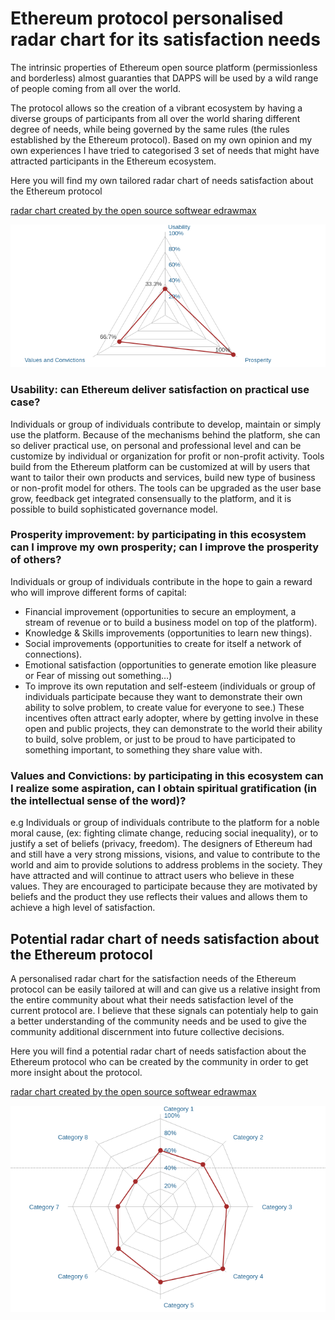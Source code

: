 # Ethereum protocol personalised radar chart for its satisfaction needs


The intrinsic properties of Ethereum open source platform (permissionless and borderless) almost guaranties that DAPPS will be used by a wild range of people coming from all over the world.


The protocol allows so the creation of a vibrant ecosystem by having a diverse groups of participants from all over the world sharing different degree of needs, while being governed by the same rules (the rules established by the Ethereum protocol).
Based on my own opinion and my own experiences I have tried to categorised 3 set of needs that might have attracted participants in the Ethereum ecosystem.

Here you will find my own tailored radar chart of needs satisfaction about the Ethereum protocol

[radar chart created by the open source softwear edrawmax](https://www.edrawsoft.com/download-edrawmax-linux.php)


![chart](src/Edrawmax_files/drawing3.png)






### Usability: can Ethereum deliver satisfaction on practical use case?

Individuals or group of individuals contribute to develop, maintain or simply use the platform. Because of the mechanisms behind the platform, she can so deliver practical use, on personal and professional level and can be customize by individual or organization for profit or non-profit activity. Tools build from the Ethereum platform can be customized at will by users that want to tailor their own products and services, build new type of business or non-profit model for others. The tools can be upgraded as the user base grow, feedback get integrated consensually to the platform, and it is possible to build sophisticated governance model.

### Prosperity improvement: by participating in this ecosystem can I improve my own prosperity; can I improve the prosperity of others?

Individuals or group of individuals contribute in the hope to gain a reward who will improve different forms of capital:
- Financial improvement (opportunities to secure an employment, a stream of revenue or to build a business model on top of the platform).
- Knowledge & Skills improvements (opportunities to learn new things).
- Social improvements (opportunities to create for itself a network of connections).
- Emotional satisfaction (opportunities to generate emotion like pleasure or Fear of missing out something…)
- To improve its own reputation and self-esteem  (individuals or group of individuals participate because they want to demonstrate their own ability to solve problem, to create value for everyone to see.)
These incentives often attract early adopter, where by getting involve in these open and public projects, they can demonstrate to the world their ability to build, solve problem, or just to be proud to have participated to something important, to something they share value with.


### Values and Convictions: by participating in this ecosystem can I realize some aspiration, can I obtain spiritual gratification (in the intellectual sense of the word)?

e.g Individuals or group of individuals contribute to the platform for a noble moral cause, (ex: fighting climate change, reducing social inequality), or to justify a set of beliefs (privacy, freedom).
The designers of Ethereum had and still have a very strong missions, visions, and value to contribute to the world and aim to provide solutions to address problems in the society. They have attracted and will continue to attract users who believe in these values. They are encouraged to participate because they are motivated by beliefs and the product they use reflects their values and allows them to achieve a high level of satisfaction.


## Potential radar chart of needs satisfaction about the Ethereum protocol 

A personalised radar chart for the satisfaction needs of the Ethereum protocol can be easily tailored at will and can give us a relative insight from the entire community about what their needs satisfaction level of the current protocol are.
I believe that these signals can potentialy help to gain a better understanding of the community needs and be used to give the community additional discernment into future collective decisions.

Here you will find a potential radar chart of needs satisfaction about the Ethereum protocol who can be created by the community in order to get more insight about the protocol.

[radar chart created by the open source softwear edrawmax](https://www.edrawsoft.com/download-edrawmax-linux.php)


![chart](src/Edrawmax_files/drawing4.png)

